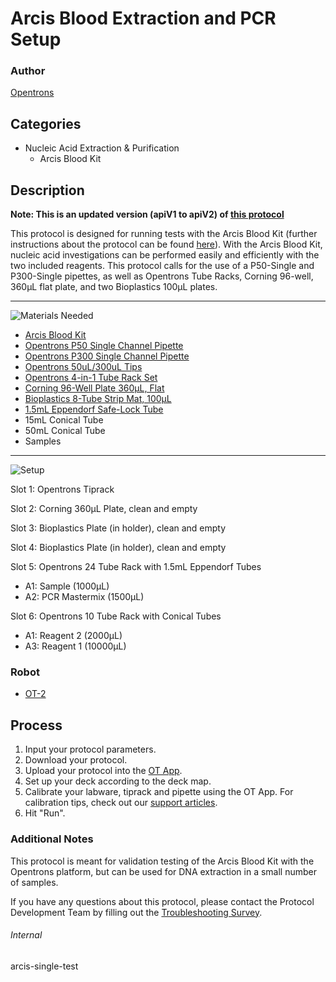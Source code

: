 # Arcis Blood Extraction and PCR Setup

### Author
[Opentrons](https://opentrons.com/)

## Categories
* Nucleic Acid Extraction & Purification
	* Arcis Blood Kit


## Description
**Note: This is an updated version (apiV1 to apiV2) of [this protocol](https://protocol-delivery.protocols.opentrons.com/protocol/arcis-test)**

This protocol is designed for running tests with the Arcis Blood Kit (further instructions about the protocol can be found [here](http://www.arcisbio.com/wp-content/uploads/2019/04/Arcis-Blood-kit-Bulk-kit-UFL005-50rxn-IFU-Rev-6.12.2018.pdf)). With the Arcis Blood Kit, nucleic acid investigations can be performed easily and efficiently with the two included reagents. This protocol calls for the use of a P50-Single and P300-Single pipettes, as well as Opentrons Tube Racks, Corning 96-well, 360μL flat plate, and two Bioplastics 100μL plates.

---
![Materials Needed](https://s3.amazonaws.com/opentrons-protocol-library-website/custom-README-images/001-General+Headings/materials.png)

* [Arcis Blood Kit](http://www.arcisbio.com/products/arcis-dna-blood-kit/)
* [Opentrons P50 Single Channel Pipette](https://shop.opentrons.com/collections/ot-2-robot/products/single-channel-electronic-pipette)
* [Opentrons P300 Single Channel Pipette](https://shop.opentrons.com/collections/ot-2-robot/products/single-channel-electronic-pipette)
* [Opentrons 50uL/300uL Tips](https://shop.opentrons.com/collections/opentrons-tips/products/opentrons-300ul-tips)
* [Opentrons 4-in-1 Tube Rack Set](https://shop.opentrons.com/collections/racks-and-adapters/products/tube-rack-set-1)
* [Corning 96-Well Plate 360µL, Flat](https://labware.opentrons.com/corning_96_wellplate_360ul_flat)
* [Bioplastics 8-Tube Strip Mat, 100µL](https://bioplastics.com/productdetails.aspx?code=B59009-1)
* [1.5mL Eppendorf Safe-Lock Tube](https://www.usascientific.com/1.5ml-eppendorf-safe-lock-tube.aspx)
* 15mL Conical Tube
* 50mL Conical Tube
* Samples

---
![Setup](https://s3.amazonaws.com/opentrons-protocol-library-website/custom-README-images/001-General+Headings/Setup.png)

Slot 1: Opentrons Tiprack

Slot 2: Corning 360µL Plate, clean and empty

Slot 3: Bioplastics Plate (in holder), clean and empty

Slot 4: Bioplastics Plate (in holder), clean and empty

Slot 5: Opentrons 24 Tube Rack with 1.5mL Eppendorf Tubes
* A1: Sample (1000µL)
* A2: PCR Mastermix (1500µL)

Slot 6: Opentrons 10 Tube Rack with Conical Tubes
* A1: Reagent 2 (2000µL)
* A3: Reagent 1 (10000µL)


### Robot
* [OT-2](https://opentrons.com/ot-2)

## Process

1. Input your protocol parameters.
2. Download your protocol.
3. Upload your protocol into the [OT App](https://opentrons.com/ot-app).
4. Set up your deck according to the deck map.
5. Calibrate your labware, tiprack and pipette using the OT App. For calibration tips, check out our [support articles](https://support.opentrons.com/en/collections/1559720-guide-for-getting-started-with-the-ot-2).
6. Hit "Run".

### Additional Notes
This protocol is meant for validation testing of the Arcis Blood Kit with the Opentrons platform, but can be used for DNA extraction in a small number of samples.

If you have any questions about this protocol, please contact the Protocol Development Team by filling out the [Troubleshooting Survey](https://protocol-troubleshooting.paperform.co/).

###### Internal
arcis-single-test
